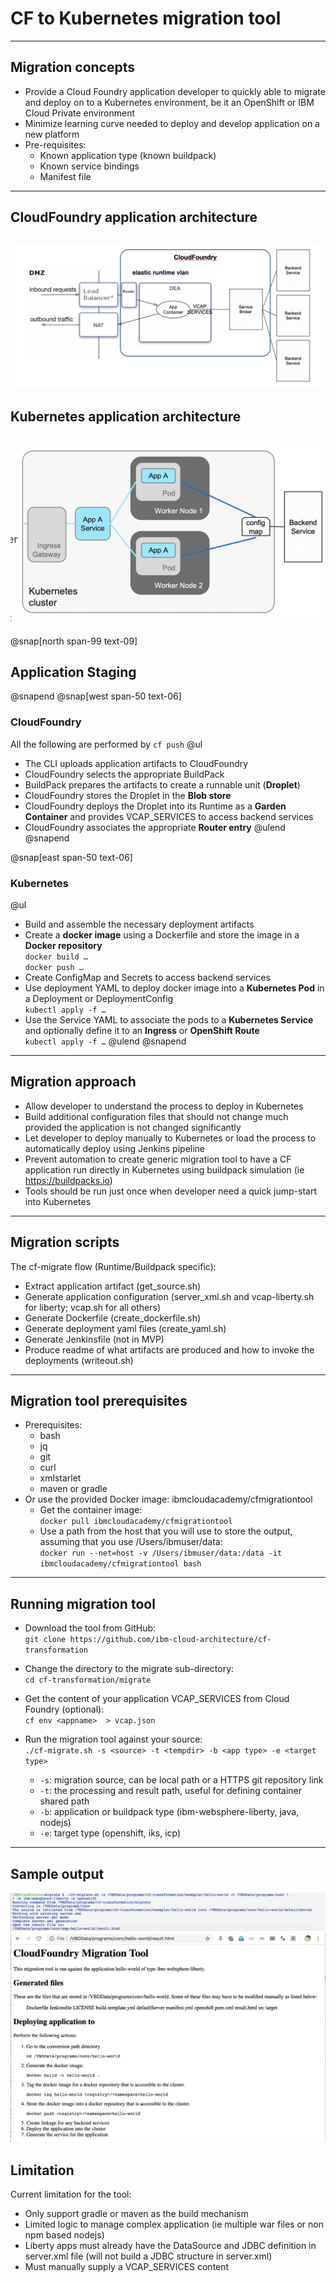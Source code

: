# CF to Kubernetes migration tool
---
## Migration concepts

- Provide a Cloud Foundry application developer to quickly able to migrate and deploy on to a Kubernetes environment, be it an OpenShift or IBM Cloud Private environment
- Minimize learning curve needed to deploy and develop application on a new platform
- Pre-requisites:
	- Known application type (known buildpack)
	- Known service bindings 
	- Manifest file 

---
## CloudFoundry application architecture
![IMAGE](docs/images/cf.PNG)
---

## Kubernetes application architecture
![IMAGE](docs/images/kube.PNG)
---
@snap[north span-99 text-09]
## Application Staging 
@snapend
@snap[west span-50 text-06]
### CloudFoundry
All the following are performed by `cf push`
@ul[](false)
- The CLI uploads application artifacts to CloudFoundry
- CloudFoundry selects the appropriate BuildPack
- BuildPack prepares the artifacts to create a runnable unit (**Droplet**)
- CloudFoundry stores the Droplet in the **Blob store**
- CloudFoundry deploys the Droplet into its Runtime as a **Garden Container** and provides VCAP_SERVICES to access backend services
- CloudFoundry associates the appropriate **Router entry**
@ulend
@snapend

@snap[east span-50 text-06]
### Kubernetes
@ul[](false)
- Build and assemble the necessary deployment artifacts
- Create a **docker image** using a Dockerfile and store the image in a **Docker repository**<br/>`docker build …`<br/>`docker push …`
- Create ConfigMap and Secrets to access backend services
- Use deployment YAML to deploy docker image into a **Kubernetes Pod** in a Deployment or DeploymentConfig<br/>`kubectl apply -f …`
- Use the Service YAML to associate the pods to a **Kubernetes Service** and optionally define it to an **Ingress** or **OpenShift Route**<br/>`kubectl apply -f …`
@ulend
@snapend

---

## Migration approach


- Allow developer to understand the process to deploy in Kubernetes
- Build additional configuration files that should not change much provided the application is not changed significantly
- Let developer to deploy manually to Kubernetes or load the process to automatically deploy using Jenkins pipeline
- Prevent automation to create generic migration tool to have a CF application run directly in Kubernetes using buildpack simulation (ie https://buildpacks.io)
- Tools should be run just once when developer need a quick jump-start into Kubernetes

---

## Migration scripts

The cf-migrate flow (Runtime/Buildpack specific):

- Extract application artifact (get_source.sh)
- Generate application configuration (server_xml.sh and vcap-liberty.sh for liberty; vcap.sh for all others)
- Generate Dockerfile (create_dockerfile.sh)
- Generate deployment yaml files (create_yaml.sh)
- Generate Jenkinsfile (not in MVP)
- Produce readme of what artifacts are produced and how to invoke the deployments (writeout.sh)


---

## Migration tool prerequisites

- Prerequisites:
	- bash
	- jq
	- git
	- curl
	- xmlstarlet
	- maven or gradle
- Or use the provided Docker image: ibmcloudacademy/cfmigrationtool
	- Get the container image: <br/>`docker pull ibmcloudacademy/cfmigrationtool` 
	- Use a path from the host that you will use to store the output, assuming that you use /Users/ibmuser/data:<br/>
`docker run --net=host -v /Users/ibmuser/data:/data -it ibmcloudacademy/cfmigrationtool bash`
---

## Running migration tool

- Download the tool from GitHub:<br/>
`git clone https://github.com/ibm-cloud-architecture/cf-transformation` 
- Change the directory to the migrate sub-directory:<br/>
`cd cf-transformation/migrate `
- Get the content of your application VCAP_SERVICES from Cloud Foundry (optional):<br/>
`cf env <appname>  > vcap.json`  
- Run the migration tool against your source:<br/>
`./cf-migrate.sh -s <source> -t <tempdir> -b <app type> -e <target type>` 

	- `-s`: migration source, can be local path or a HTTPS git repository link
	- `-t`: the processing and result path, useful for defining container shared path
	- `-b`: application or buildpack type (ibm-websphere-liberty, java, nodejs)
	- `-e`: target type (openshift, iks, icp)	

---

## Sample output


![IMAGE](docs/images/toolrun.PNG)
![IMAGE](docs/images/result.PNG)

## Limitation

Current limitation for the tool:

- Only support gradle or maven as the build mechanism
- Limited logic to manage complex application (ie multiple war files or non npm based nodejs)
- Liberty apps must already have the DataSource and JDBC definition in server.xml file (will not build a JDBC structure in server.xml)
- Must manually supply a VCAP_SERVICES content
